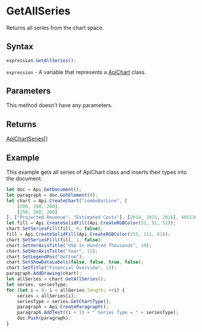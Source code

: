 # GetAllSeries

Returns all series from the chart space.

## Syntax

```javascript
expression.GetAllSeries();
```

`expression` - A variable that represents a [ApiChart](../ApiChart.md) class.

## Parameters

This method doesn't have any parameters.

## Returns

[ApiChartSeries[]](../../ApiChartSeries/ApiChartSeries.md)

## Example

This example gets all series of ApiChart class and inserts their types into the document.

```javascript
let doc = Api.GetDocument();
let paragraph = doc.GetElement(0);
let chart = Api.CreateChart("comboBarLine", [
	[200, 240, 280],
	[250, 260, 280]
], ["Projected Revenue", "Estimated Costs"], [2014, 2015, 2016], 4051300, 2347595, 24);
let fill = Api.CreateSolidFill(Api.CreateRGBColor(51, 51, 51));
chart.SetSeriesFill(fill, 0, false);
fill = Api.CreateSolidFill(Api.CreateRGBColor(255, 111, 61));
chart.SetSeriesFill(fill, 1, false);
chart.SetVerAxisTitle("USD In Hundred Thousands", 10);
chart.SetHorAxisTitle("Year", 11);
chart.SetLegendPos("bottom");
chart.SetShowDataLabels(false, false, true, false);
chart.SetTitle("Financial Overview", 13);
paragraph.AddDrawing(chart);
let allSeries = chart.GetAllSeries();
let series, seriesType;
for (let i = 0; i < allSeries.length; ++i) {
	series = allSeries[i];
	seriesType = series.GetChartType();
	paragraph = Api.CreateParagraph();
	paragraph.AddText((i + 1) + " Series Type = " + seriesType);
	doc.Push(paragraph);
}
```
